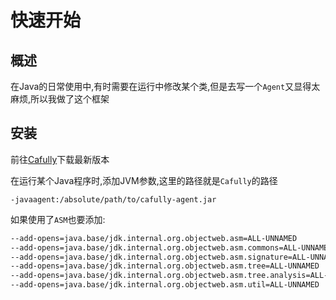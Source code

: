 # 快速开始

## 概述

在Java的日常使用中,有时需要在运行中修改某个类,但是去写一个`Agent`又显得太麻烦,所以我做了这个框架

## 安装

前往[Cafully](https://github.com/Cafully/cafully/releases)下载最新版本

在运行某个Java程序时,添加JVM参数,这里的路径就是`Cafully`的路径

`-javaagent:/absolute/path/to/cafully-agent.jar`

如果使用了`ASM`也要添加:

```sh
--add-opens=java.base/jdk.internal.org.objectweb.asm=ALL-UNNAMED
--add-opens=java.base/jdk.internal.org.objectweb.asm.commons=ALL-UNNAMED
--add-opens=java.base/jdk.internal.org.objectweb.asm.signature=ALL-UNNAMED
--add-opens=java.base/jdk.internal.org.objectweb.asm.tree=ALL-UNNAMED
--add-opens=java.base/jdk.internal.org.objectweb.asm.tree.analysis=ALL-UNNAMED
--add-opens=java.base/jdk.internal.org.objectweb.asm.util=ALL-UNNAMED
```